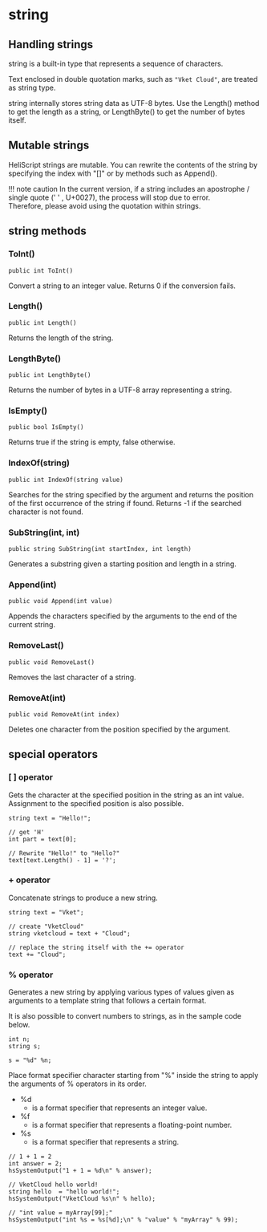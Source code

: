 
# string

## Handling strings
string is a built-in type that represents a sequence of characters.

Text enclosed in double quotation marks, such as `"Vket Cloud"`, are treated as string type.

string internally stores string data as UTF-8 bytes. Use the Length() method to get the length as a string, or LengthByte() to get the number of bytes itself.

## Mutable strings
HeliScript strings are mutable. You can rewrite the contents of the string by specifying the index with "[]" or by methods such as Append().

!!! note caution
    In the current version, if a string includes an apostrophe / single quote (' ' , U+0027), the process will stop due to error.<br>
    Therefore, please avoid using the quotation within strings.


## string methods

### ToInt()
`public int ToInt()`

Convert a string to an integer value. Returns 0 if the conversion fails.

### Length()
`public int Length()`

Returns the length of the string.

### LengthByte()
`public int LengthByte()`

Returns the number of bytes in a UTF-8 array representing a string.

### IsEmpty()
`public bool IsEmpty()`

Returns true if the string is empty, false otherwise.

### IndexOf(string)
`public int IndexOf(string value)`

Searches for the string specified by the argument and returns the position of the first occurrence of the string if found. Returns -1 if the searched character is not found.

### SubString(int, int)
`public string SubString(int startIndex, int length)`

Generates a substring given a starting position and length in a string.

### Append(int)
`public void Append(int value)`

Appends the characters specified by the arguments to the end of the current string.

### RemoveLast()
`public void RemoveLast()`

Removes the last character of a string.

### RemoveAt(int)
`public void RemoveAt(int index)`

Deletes one character from the position specified by the argument.




## special operators

### [ ] operator
Gets the character at the specified position in the string as an int value. Assignment to the specified position is also possible.

```
string text = "Hello!";

// get 'H'
int part = text[0];

// Rewrite "Hello!" to "Hello?"
text[text.Length() - 1] = '?';
```

### + operator
Concatenate strings to produce a new string.

```
string text = "Vket";

// create "VketCloud"
string vketcloud = text + "Cloud";

// replace the string itself with the += operator
text += "Cloud";
```

### % operator
Generates a new string by applying various types of values given as arguments to a template string that follows a certain format.

It is also possible to convert numbers to strings, as in the sample code below.
```
int n;
string s;

s = "%d" %n;
```

Place format specifier character starting from "%" inside the string to apply the arguments of % operators in its order.

* %d
     * is a format specifier that represents an integer value.
* %f
     * is a format specifier that represents a floating-point number.
* %s
     * is a format specifier that represents a string.

```
// 1 + 1 = 2
int answer = 2;
hsSystemOutput("1 + 1 = %d\n" % answer);

// VketCloud hello world!
string hello  = "hello world!";
hsSystemOutput("VketCloud %s\n" % hello);

// "int value = myArray[99];"
hsSystemOutput("int %s = %s[%d];\n" % "value" % "myArray" % 99);
```